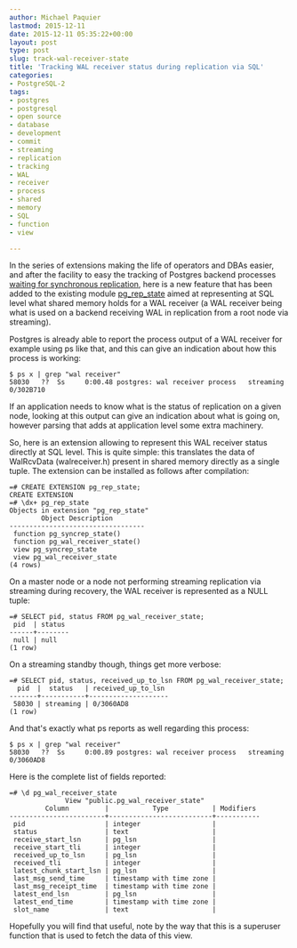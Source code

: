 ```yaml
---
author: Michael Paquier
lastmod: 2015-12-11
date: 2015-12-11 05:35:22+00:00
layout: post
type: post
slug: track-wal-receiver-state
title: 'Tracking WAL receiver status during replication via SQL'
categories:
- PostgreSQL-2
tags:
- postgres
- postgresql
- open source
- database
- development
- commit
- streaming
- replication
- tracking
- WAL
- receiver
- process
- shared
- memory
- SQL
- function
- view

---
```


In the series of extensions making the life of operators and DBAs easier,
and after the facility to easy the tracking of Postgres backend processes
[waiting for synchronous replication](/postgresql-2/track-commit-synchronous/),
here is a new feature that has been added to the existing module
[pg\_rep\_state](https://github.com/michaelpq/pg_plugins/tree/master/pg_rep_state)
aimed at representing at SQL level what shared memory holds for a WAL
receiver (a WAL receiver being what is used on a backend receiving WAL
in replication from a root node via streaming).

Postgres is already able to report the process output of a WAL receiver for
example using ps like that, and this can give an indication about how this
process is working:

    $ ps x | grep "wal receiver"
    58030   ??  Ss     0:00.48 postgres: wal receiver process   streaming 0/302B710

If an application needs to know what is the status of replication on a
given node, looking at this output can give an indication about what is
going on, however parsing that adds at application level some extra
machinery.

So, here is an extension allowing to represent this WAL receiver status
directly at SQL level. This is quite simple: this translates the data
of WalRcvData (walreceiver.h) present in shared memory directly as a
single tuple. The extension can be installed as follows after compilation:

    =# CREATE EXTENSION pg_rep_state;
    CREATE EXTENSION
    =# \dx+ pg_rep_state
    Objects in extension "pg_rep_state"
            Object Description
    ----------------------------------
     function pg_syncrep_state()
     function pg_wal_receiver_state()
     view pg_syncrep_state
     view pg_wal_receiver_state
    (4 rows)

On a master node or a node not performing streaming replication via
streaming during recovery, the WAL receiver is represented as a NULL
tuple:

    =# SELECT pid, status FROM pg_wal_receiver_state;
     pid  | status
    ------+--------
     null | null
    (1 row)

On a streaming standby though, things get more verbose:

    =# SELECT pid, status, received_up_to_lsn FROM pg_wal_receiver_state;
      pid  |  status   | received_up_to_lsn
    -------+-----------+--------------------
     58030 | streaming | 0/3060AD8
    (1 row)

And that's exactly what ps reports as well regarding this process:

    $ ps x | grep "wal receiver"
    58030   ??  Ss     0:00.89 postgres: wal receiver process   streaming 0/3060AD8

Here is the complete list of fields reported:

    =# \d pg_wal_receiver_state
                  View "public.pg_wal_receiver_state"
             Column         |           Type           | Modifiers
    ------------------------+--------------------------+-----------
     pid                    | integer                  |
     status                 | text                     |
     receive_start_lsn      | pg_lsn                   |
     receive_start_tli      | integer                  |
     received_up_to_lsn     | pg_lsn                   |
     received_tli           | integer                  |
     latest_chunk_start_lsn | pg_lsn                   |
     last_msg_send_time     | timestamp with time zone |
     last_msg_receipt_time  | timestamp with time zone |
     latest_end_lsn         | pg_lsn                   |
     latest_end_time        | timestamp with time zone |
     slot_name              | text                     |

Hopefully you will find that useful, note by the way that this is a
superuser function that is used to fetch the data of this view.
